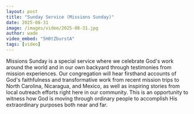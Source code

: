 ```yaml
---
layout: post
title: "Sunday Service (Missions Sunday)"
date: 2025-08-31
image: /images/video/2025-08-31.jpg
author: wade
video_embed: "5H0tZburstA"
tags: [video]
---
```


Missions Sunday is a special service where we celebrate God's work around the world and in our own backyard through testimonies from mission experiences. Our congregation will hear firsthand accounts of God's faithfulness and transformative work from recent mission trips to North Carolina, Nicaragua, and Mexico, as well as inspiring stories from local outreach efforts right here in our community. This is an opportunity to witness how God is moving through ordinary people to accomplish His extraordinary purposes both near and far.
